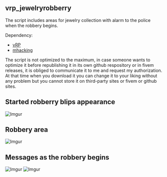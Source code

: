 ## vrp_jewelryrobberry

The script includes areas for jewelry collection with alarm to the police when the robbery begins.

Dependency:
- [vRP](https://github.com/DunkoUK/dunko_vrp)
- [mhacking](https://forum.cfx.re/t/release-simple-hacking-minigame/62095)

The script is not optimized to the maximum, in case someone wants to optimize it before republishing it in its own github respository or in fivem releases, it is obliged to communicate it to me and request my authorization.
At that time when you download it you can change it to your liking without any problem but you cannot store it on third-party sites or fivem or github sites.

## Started robberry blips appearance
![Imgur](https://i.imgur.com/LwFXack.png)
## Robbery area
![Imgur](https://i.imgur.com/JQorfed.jpg)
## Messages as the robbery begins
![Imgur](https://i.imgur.com/6HjsCJT.jpg) ![Imgur](https://i.imgur.com/VhcEuLE.jpg)
